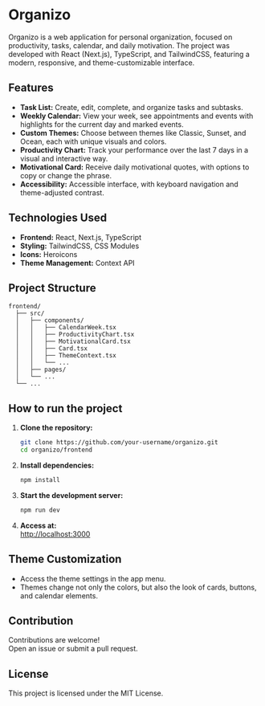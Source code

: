 # Organizo

Organizo is a web application for personal organization, focused on productivity, tasks, calendar, and daily motivation. The project was developed with React (Next.js), TypeScript, and TailwindCSS, featuring a modern, responsive, and theme-customizable interface.

## Features

- **Task List:** Create, edit, complete, and organize tasks and subtasks.
- **Weekly Calendar:** View your week, see appointments and events with highlights for the current day and marked events.
- **Custom Themes:** Choose between themes like Classic, Sunset, and Ocean, each with unique visuals and colors.
- **Productivity Chart:** Track your performance over the last 7 days in a visual and interactive way.
- **Motivational Card:** Receive daily motivational quotes, with options to copy or change the phrase.
- **Accessibility:** Accessible interface, with keyboard navigation and theme-adjusted contrast.

## Technologies Used

- **Frontend:** React, Next.js, TypeScript
- **Styling:** TailwindCSS, CSS Modules
- **Icons:** Heroicons
- **Theme Management:** Context API

## Project Structure

```
frontend/
  ├── src/
  │   ├── components/
  │   │   ├── CalendarWeek.tsx
  │   │   ├── ProductivityChart.tsx
  │   │   ├── MotivationalCard.tsx
  │   │   ├── Card.tsx
  │   │   ├── ThemeContext.tsx
  │   │   └── ...
  │   ├── pages/
  │   └── ...
  └── ...
```

## How to run the project

1. **Clone the repository:**
   ```bash
   git clone https://github.com/your-username/organizo.git
   cd organizo/frontend
   ```

2. **Install dependencies:**
   ```bash
   npm install
   ```

3. **Start the development server:**
   ```bash
   npm run dev
   ```

4. **Access at:**  
   [http://localhost:3000](http://localhost:3000)

## Theme Customization

- Access the theme settings in the app menu.
- Themes change not only the colors, but also the look of cards, buttons, and calendar elements.

## Contribution

Contributions are welcome!  
Open an issue or submit a pull request.

## License

This project is licensed under the MIT License.
